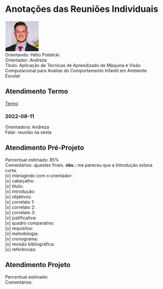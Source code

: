 # Anotações das Reuniões Individuais  

![foto](foto.png "foto")  
Orientando: Hélio Potelicki  
Orientador: Andreza  
Título: Aplicação de Técnicas de Aprendizado de Máquina e Visão Computacional para Análise do Comportamento Infantil em Ambiente Escolar  

## Atendimento Termo  

[Termo](Termo.pdf "Termo")  

### 2022-08-11

Orientadora: Andreza  
Falar: reunião na sexta  

## Atendimento Pré-Projeto  

Percentual estimado: 85%  
Comentários: ajuestes finais. **obs.:** me pareceu que a Introdução estava curta.  
[x] interagindo com o orientador:  
[x] cabeçalho:  
[x] título:  
[x] introdução:  
[x] objetivos:  
[x] correlato 1:  
[x] correlato 2:  
[x] correlato 3:  
[x] justificativa:  
[x] quadro comparativo:  
[x] requisitos:  
[x] metodologia:  
[x] cronograma:  
[x] revisão bibliográfica:  
[x] referências:  

## Atendimento Projeto  

Percentual estimado:  
Comentários:  
